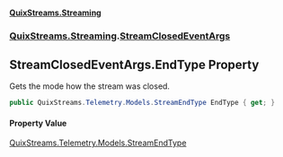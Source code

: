 #### [QuixStreams.Streaming](index.md 'index')
### [QuixStreams.Streaming](QuixStreams.Streaming.md 'QuixStreams.Streaming').[StreamClosedEventArgs](StreamClosedEventArgs.md 'QuixStreams.Streaming.StreamClosedEventArgs')

## StreamClosedEventArgs.EndType Property

Gets the mode how the stream was closed.

```csharp
public QuixStreams.Telemetry.Models.StreamEndType EndType { get; }
```

#### Property Value
[QuixStreams.Telemetry.Models.StreamEndType](https://docs.microsoft.com/en-us/dotnet/api/QuixStreams.Telemetry.Models.StreamEndType 'QuixStreams.Telemetry.Models.StreamEndType')